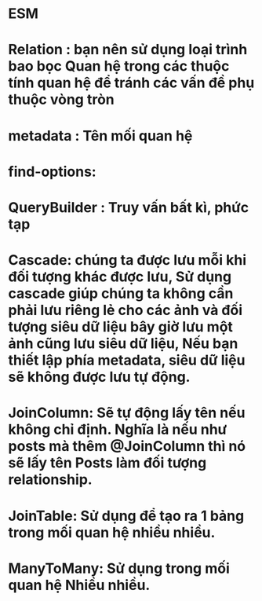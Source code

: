 # ESM
# Relation : bạn nên sử dụng loại trình bao bọc Quan hệ trong các thuộc tính quan hệ để tránh các vấn đề phụ thuộc vòng tròn
# metadata : Tên mối quan hệ
# find-options: 
# QueryBuilder : Truy vấn bất kì, phức tạp
# Cascade: chúng ta được lưu mỗi khi đối tượng khác được lưu, Sử dụng cascade giúp chúng ta không cần phải lưu riêng lẻ cho các ảnh và đối tượng siêu dữ liệu bây giờ  lưu một ảnh cũng lưu siêu dữ liệu, Nếu bạn thiết lập phía metadata, siêu dữ liệu sẽ không được lưu tự động.
# JoinColumn: Sẽ tự động lấy tên nếu không chỉ định. Nghĩa là nếu như posts mà thêm @JoinColumn thì nó sẽ lấy tên Posts làm đối tượng relationship.
# JoinTable: Sử dụng để tạo ra 1 bảng trong mối quan hệ nhiều nhiều.
# ManyToMany: Sử dụng trong mối quan hệ Nhiều nhiều.

